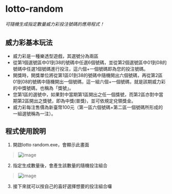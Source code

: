 # lotto-random

###### 可隨機生成指定數量威力彩投注號碼的應用程式！

## 威力彩基本玩法
* 威力彩是一種樂透型遊戲，其選號分為兩區
* 從第1個選號區中01到38的號碼中任選6個號碼，並從第2個選號區中01到08的號碼中任選1個號碼進行投注，這六個+一個號碼即為您的投注號碼。
* 開獎時，開獎單位將從第1區01到38的號碼中隨機開出六個號碼，再從第2區01到08的號碼中隨機開出一個號碼，這一組六個+一個號碼，就是該期威力彩的中獎號碼，也稱為「獎號」。
* 您第1區的選號中，如果對中當期第1區開出之任一個獎號，而第2區亦對中當期第2區開出之獎號，即為中獎(普獎)，並可依規定兌領獎金。
* 威力彩每注售價為新臺幣100元（第一區六個號碼+第二區一個號碼所形成的一組選號稱為一注）。

## 程式使用說明

1. 開啟lotto random.exe，會顯示此畫面
> ![image](https://user-images.githubusercontent.com/52010921/138228324-b8c3548a-7f68-4c93-9659-5a8ceb40853e.png)

2. 指定生成數量後，會產生該數量的隨機投注組合
> ![image](https://user-images.githubusercontent.com/52010921/138228520-f80dc6fa-3ce1-4e0c-9c04-35ccb20e5a5d.png)

3. 接下來就可以按自己的喜好選擇想要的投注組合囉
